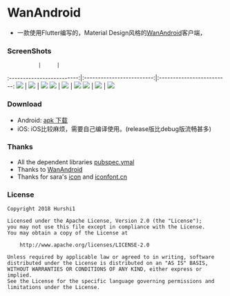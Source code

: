 # WanAndroid
* 一款使用Flutter编写的，Material Design风格的[WanAndroid](http://wanandroid.com/)客户端，

### ScreenShots
              |     |  
:-------------------------:|:-------------------------:|:-------------------------:
![](sources/imgs/Screenshot_blog.png)  |  ![](sources/imgs/Screenshot_blog_top.png) |  ![](sources/imgs/Screenshot_search.png)
![](sources/imgs/Screenshot_project.png)  |  ![](sources/imgs/Screenshot_wechat.png) |  ![](sources/imgs/Screenshot_wechat_search.png)
![](sources/imgs/Screenshot_system.png)  |  ![](sources/imgs/Screenshot_mine.png) |  ![](sources/imgs/Screenshot_login.png)

### Download
* Android: [apk 下载](https://github.com/hurshi/wanandroid/releases)
* iOS: iOS比较麻烦，需要自己编译使用。(release版比debug版流畅甚多)



### Thanks
* All the dependent libraries [pubspec.ymal](pubspec.yaml)
* Thanks to [WanAndroid](http://wanandroid.com/)
* Thanks for sara's [icon](sources/icon.ai) and [iconfont.cn](http://www.iconfont.cn/)


### License

   ```
   Copyright 2018 Hurshi1

   Licensed under the Apache License, Version 2.0 (the "License");
   you may not use this file except in compliance with the License.
   You may obtain a copy of the License at

       http://www.apache.org/licenses/LICENSE-2.0

   Unless required by applicable law or agreed to in writing, software
   distributed under the License is distributed on an "AS IS" BASIS,
   WITHOUT WARRANTIES OR CONDITIONS OF ANY KIND, either express or implied.
   See the License for the specific language governing permissions and
   limitations under the License.
   ```
